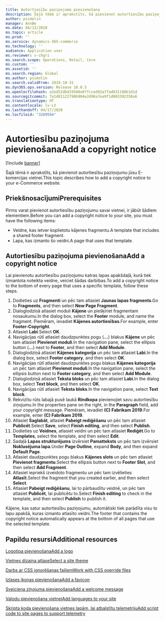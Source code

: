 ```yaml
---
title: Autortiesību paziņojuma pievienošana
description: Šajā tēmā ir aprakstīts, kā pievienot autortiesību paziņojumu jūsu E-komercijas vietnei.
author: psimolin
manager: AnnBe
ms.date: 04/13/2020
ms.topic: article
ms.prod: ''
ms.service: dynamics-365-commerce
ms.technology: ''
audience: Application user
ms.reviewer: v-chgri
ms.search.scope: Operations, Retail, Core
ms.custom: ''
ms.assetid: ''
ms.search.region: Global
ms.author: psimolin
ms.search.validFrom: 2019-10-31
ms.dyn365.ops.version: Release 10.0.5
ms.openlocfilehash: a2ed52dbd19508e07fcced92a7fad831180b1d1d
ms.sourcegitcommit: 7a1d01122790b904e2d96a7ea9f1d003392358a6
ms.translationtype: HT
ms.contentlocale: lv-LV
ms.lasthandoff: 04/17/2020
ms.locfileid: "3269594"
---
```

# <a name="add-a-copyright-notice"></a><span data-ttu-id="c962b-103">Autortiesību paziņojuma pievienošana</span><span class="sxs-lookup"><span data-stu-id="c962b-103">Add a copyright notice</span></span>

[!include [banner](includes/banner.md)]

<span data-ttu-id="c962b-104">Šajā tēmā ir aprakstīts, kā pievienot autortiesību paziņojumu jūsu E-komercijas vietnei.</span><span class="sxs-lookup"><span data-stu-id="c962b-104">This topic describes how to add a copyright notice to your e-Commerce website.</span></span>

## <a name="prerequisites"></a><span data-ttu-id="c962b-105">Priekšnosacījumi</span><span class="sxs-lookup"><span data-stu-id="c962b-105">Prerequisites</span></span>

<span data-ttu-id="c962b-106">Pirms varat pievienot autortiesību paziņojumu savai vietnei, ir jābūt šādiem elementiem.</span><span class="sxs-lookup"><span data-stu-id="c962b-106">Before you can add a copyright notice to your site, you must have the following items:</span></span>

- <span data-ttu-id="c962b-107">Veidne, kas ietver koplietotu kājenes fragmentu.</span><span class="sxs-lookup"><span data-stu-id="c962b-107">A template that includes a shared footer fragment.</span></span>
- <span data-ttu-id="c962b-108">Lapa, kas izmanto šo veidni.</span><span class="sxs-lookup"><span data-stu-id="c962b-108">A page that uses that template.</span></span>

## <a name="add-a-copyright-notice"></a><span data-ttu-id="c962b-109">Autortiesību paziņojuma pievienošana</span><span class="sxs-lookup"><span data-stu-id="c962b-109">Add a copyright notice</span></span>

<span data-ttu-id="c962b-110">Lai pievienotu autortiesību paziņojumu katras lapas apakšdaļā, kurā tiek izmantota noteikta veidne, veiciet šādas darbības.</span><span class="sxs-lookup"><span data-stu-id="c962b-110">To add a copyright notice to the bottom of every page that uses a specific template, follow these steps.</span></span>

1. <span data-ttu-id="c962b-111">Dodieties uz **Fragmenti** un pēc tam atlasiet **Jaunas lapas fragments**.</span><span class="sxs-lookup"><span data-stu-id="c962b-111">Go to **Fragments**, and then select **New Page Fragment**.</span></span>
1. <span data-ttu-id="c962b-112">Dialoglodziņā atlasiet moduli **Kājene** un piešķiriet fragmentam nosaukumu.</span><span class="sxs-lookup"><span data-stu-id="c962b-112">In the dialog box, select the **Footer** module, and name the fragment.</span></span> <span data-ttu-id="c962b-113">Piemēram, ievadiet **Kājenes autortiesības**.</span><span class="sxs-lookup"><span data-stu-id="c962b-113">For example, enter **Footer-Copyright**.</span></span>
1. <span data-ttu-id="c962b-114">Atlasiet **Labi**.</span><span class="sxs-lookup"><span data-stu-id="c962b-114">Select **OK**.</span></span>
1. <span data-ttu-id="c962b-115">Navigācijas rūtī atlasiet daudzpunktes pogu (**...**) blakus **Kājene** un pēc tam atlasiet **Pievienot moduli**.</span><span class="sxs-lookup"><span data-stu-id="c962b-115">In the navigation pane, select the ellipsis button (**...**) next to **Footer**, and then select **Add Module**.</span></span>
1. <span data-ttu-id="c962b-116">Dialoglodziņā atlasiet **Kājenes kategorija** un pēc tam atlasiet **Labi**.</span><span class="sxs-lookup"><span data-stu-id="c962b-116">In the dialog box, select **Footer category**, and then select **OK**.</span></span>
1. <span data-ttu-id="c962b-117">Navigācijas rūtī atlasiet daudzpunktes pogu blakus **Kājenes kategorija** un pēc tam atlasiet **Pievienot moduli**.</span><span class="sxs-lookup"><span data-stu-id="c962b-117">In the navigation pane, select the ellipsis button next to **Footer category**, and then select **Add Module**.</span></span>
1. <span data-ttu-id="c962b-118">Dialoglodziņā atlasiet **Teksta bloks** un pēc tam atlasiet **Labi**.</span><span class="sxs-lookup"><span data-stu-id="c962b-118">In the dialog box, select **Text block**, and then select **OK**.</span></span>
1. <span data-ttu-id="c962b-119">Navigācijas rūtī atlasiet **Teksta bloks**.</span><span class="sxs-lookup"><span data-stu-id="c962b-119">In the navigation pane, select **Text block**.</span></span>
1. <span data-ttu-id="c962b-120">Rekvizītu rūts labajā pusē laukā **Rindkopa** pievienojiet savu autortiesību ziņojumu.</span><span class="sxs-lookup"><span data-stu-id="c962b-120">In the properties pane on the right, in the **Paragraph** field, add your copyright message.</span></span> <span data-ttu-id="c962b-121">Piemēram, ievadiet **(C) Fabrikam 2019**.</span><span class="sxs-lookup"><span data-stu-id="c962b-121">For example, enter **(C) Fabrikam 2019**.</span></span>
1. <span data-ttu-id="c962b-122">Atlasiet **Saglabāt**, atlasiet **Pabeigt rediģēšanu** un pēc tam atlasiet **Publicēt**.</span><span class="sxs-lookup"><span data-stu-id="c962b-122">Select **Save**, select **Finish editing**, and then select **Publish**.</span></span>
1. <span data-ttu-id="c962b-123">Dodieties uz **Veidnes**, atlasiet veidni un pēc tam atlasiet **Rediģēt**.</span><span class="sxs-lookup"><span data-stu-id="c962b-123">Go to **Templates**, select the template, and then select **Edit**.</span></span>
1. <span data-ttu-id="c962b-124">Sadaļā **Lapas strukturējums** izvērsiet **Pamatteksts** un pēc tam izvērsiet **Noklusējuma lapa**.</span><span class="sxs-lookup"><span data-stu-id="c962b-124">Under **Page Outline**, expand **Body**, and then expand **Default Page**.</span></span>
1. <span data-ttu-id="c962b-125">Atlasiet daudzpunktes pogu blakus **Kājenes slots** un pēc tam atlasiet **Pievienot fragmentu**.</span><span class="sxs-lookup"><span data-stu-id="c962b-125">Select the ellipsis button next to **Footer Slot**, and then select **Add Fragment**.</span></span>
1. <span data-ttu-id="c962b-126">Atlasiet iepriekš izveidoto fragmentu un pēc tam izvēlieties **Atlasīt**.</span><span class="sxs-lookup"><span data-stu-id="c962b-126">Select the fragment that you created earlier, and then select **Select**.</span></span>
1. <span data-ttu-id="c962b-127">Atlasiet **Pabeigt rediģēšanu**, lai to pārbaudītu veidnē, un pēc tam atlasiet **Publicēt**, lai publicētu to.</span><span class="sxs-lookup"><span data-stu-id="c962b-127">Select **Finish editing** to check in the template, and then select **Publish** to publish it.</span></span>

<span data-ttu-id="c962b-128">Kājene, kas satur autortiesību paziņojumu, automātiski tiek parādīta visu to lapu apakšā, kuras izmanto atlasīto veidni.</span><span class="sxs-lookup"><span data-stu-id="c962b-128">The footer that contains the copyright notice automatically appears at the bottom of all pages that use the selected template.</span></span>

## <a name="additional-resources"></a><span data-ttu-id="c962b-129">Papildu resursi</span><span class="sxs-lookup"><span data-stu-id="c962b-129">Additional resources</span></span>

[<span data-ttu-id="c962b-130">Logotipa pievienošana</span><span class="sxs-lookup"><span data-stu-id="c962b-130">Add a logo</span></span>](add-logo.md)

[<span data-ttu-id="c962b-131">Vietnes dizaina atlase</span><span class="sxs-lookup"><span data-stu-id="c962b-131">Select a site theme</span></span>](select-site-theme.md)

[<span data-ttu-id="c962b-132">Darbs ar CSS ignorēšanas failiem</span><span class="sxs-lookup"><span data-stu-id="c962b-132">Work with CSS override files</span></span>](css-override-files.md)

[<span data-ttu-id="c962b-133">Izlases ikonas pievienošana</span><span class="sxs-lookup"><span data-stu-id="c962b-133">Add a favicon</span></span>](add-favicon.md)

[<span data-ttu-id="c962b-134">Sveiciena ziņojuma pievienošana</span><span class="sxs-lookup"><span data-stu-id="c962b-134">Add a welcome message</span></span>](add-welcome-message.md)

[<span data-ttu-id="c962b-135">Valodu pievienošana vietnei</span><span class="sxs-lookup"><span data-stu-id="c962b-135">Add languages to your site</span></span>](add-languages-to-site.md)

[<span data-ttu-id="c962b-136">Skripta koda pievienošana vietnes lapām, lai atbalstītu telemetriju</span><span class="sxs-lookup"><span data-stu-id="c962b-136">Add script code to site pages to support telemetry</span></span>](add-telemetry.md)

